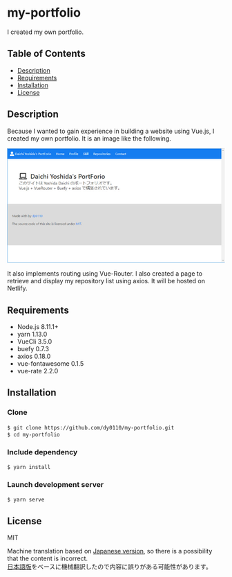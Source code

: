 # my-portfolio
I created my own portfolio. 

## Table of Contents

  - [Description](#description)
  - [Requirements](#requirements)
  - [Installation](#installation)
  - [License](#license)

## Description

Because I wanted to gain experience in building a website using Vue.js, I created my own portfolio. It is an image like the following.

![alt](./img/2019-03-19_155904.jpg)

It also implements routing using Vue-Router.
I also created a page to retrieve and display my repository list using axios.
It will be hosted on Netlify.

## Requirements

* Node.js 8.11.1+
* yarn 1.13.0
* VueCli 3.5.0
* buefy 0.7.3
* axios 0.18.0
* vue-fontawesome 0.1.5
* vue-rate 2.2.0

## Installation

### Clone

```
$ git clone https://github.com/dy0110/my-portfolio.git
$ cd my-portfolio
```

### Include dependency

```
$ yarn install
```

### Launch development server

```
$ yarn serve
```
## License

MIT

Machine translation based on [Japanese version](READEME.ja.md), so there is a possibility that the content is incorrect.  
[日本語版](READEME.ja.md)をベースに機械翻訳したので内容に誤りがある可能性があります。